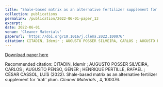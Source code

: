 ```yaml
---
title: "Shale-based matrix as an alternative fertilizer supplement for 'irati' plum"
collection: publications
permalink: /publication/2022-06-01-paper_13
excerpt:
date: 2022-06-01
venue: 'Cleaner Materials'
paperurl: 'https://doi.org/10.1016/j.clema.2022.100076'
citation: CITADIN, Idemir ; AUGUSTO POSSER SILVEIRA, CARLOS ; AUGUSTO PENSO, GENER ; HENRIQUE PERTILLE, RAFAEL ; CÉSAR CASSOL, LUÍS (2022). Shale-based matrix as an alternative fertilizer supplement for 'irati' plum. <i>  Cleaner Materials </i>, 4, 100076.
---
```


[Download paper here](https://www.sciencedirect.com/sdfe/reader/pii/S2772397622000363/pdf)

Recommended citation: CITADIN, Idemir ; AUGUSTO POSSER SILVEIRA, CARLOS ; AUGUSTO PENSO, GENER ; HENRIQUE PERTILLE, RAFAEL ; CÉSAR CASSOL, LUÍS (2022). Shale-based matrix as an alternative fertilizer supplement for 'irati' plum. <i>  Cleaner Materials </i>, 4, 100076.
